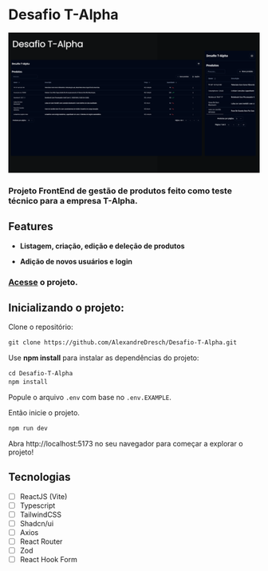 # Desafio T-Alpha

![cover](.github/image.png?style=flat)

### Projeto FrontEnd de gestão de produtos feito como teste técnico para a empresa T-Alpha.

## Features

- **Listagem, criação, edição e deleção de produtos**

- **Adição de novos usuários e login**

### [Acesse](https://desafio-t-alpha-two.vercel.app) o projeto.

## Inicializando o projeto:

Clone o repositório:

```cl
git clone https://github.com/AlexandreDresch/Desafio-T-Alpha.git
```

Use **npm install** para instalar as dependências do projeto:

```cl
cd Desafio-T-Alpha
npm install
```

Popule o arquivo `.env` com base no `.env.EXAMPLE`.
<br />

Então inicie o projeto.

```cl
npm run dev
```

Abra http://localhost:5173 no seu navegador para começar a explorar o projeto!

## Tecnologias

- [ ] ReactJS (Vite)
- [ ] Typescript
- [ ] TailwindCSS
- [ ] Shadcn/ui
- [ ] Axios
- [ ] React Router
- [ ] Zod
- [ ] React Hook Form

<br />
